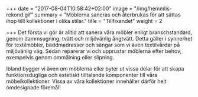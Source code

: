+++
date = "2017-08-04T10:58:42+02:00"
image = "/img/hemmlis-rekond.gif"
summary = "Möblerna saneras och återbrukas för att sättas ihop tilll kollektioner i olika stilar."
title = "Tillfixandet"
weight = 2

+++
Det första vi gör är alltid att sanera våra möbler enligt branschstandard, genom dammsugning, tvätt och miljövänlig ångtvätt. Detta gäller i synnerhet för textilmöbler, bäddmadrasser och sängar som vi även textilvårdar på miljövänlig väg. Sedan reparerar vi och upprustar möblerna efter behov, exempelvis genom ommålning eller slipning.

Ibland bygger vi även om möblerna eller byter ut vissa delar för att skapa funktionsdugliga och estetiskt tilltalande komponenter till våra möbelkollektioner. Vissa av våra kollektioner innehåller därför helt omdesignade föremål!